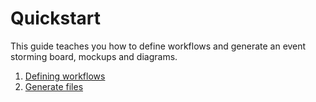 # Quickstart

This guide teaches you how to define workflows and generate an event storming board, mockups and diagrams.

1. [Defining workflows](defining_workflows.md)
2. [Generate files](generation.md)